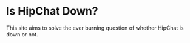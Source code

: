 # Is HipChat Down?

This site aims to solve the ever burning question of whether HipChat is down or not.